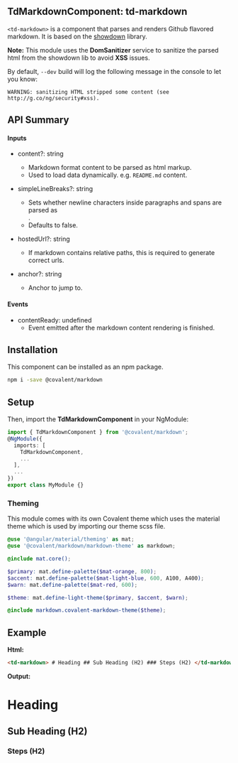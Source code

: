 ## TdMarkdownComponent: td-markdown

`<td-markdown>` is a component that parses and renders Github flavored markdown. It is based on the [showdown](https://github.com/showdownjs/showdown/) library.

**Note:** This module uses the **DomSanitizer** service to sanitize the parsed html from the showdown lib to avoid **XSS** issues.

By default, `--dev` build will log the following message in the console to let you know:

`WARNING: sanitizing HTML stripped some content (see http://g.co/ng/security#xss).`

## API Summary

#### Inputs

- content?: string

  - Markdown format content to be parsed as html markup.
  - Used to load data dynamically. e.g. `README.md` content.

- simpleLineBreaks?: string

  - Sets whether newline characters inside paragraphs and spans are parsed as <br/>.
  - Defaults to false.

- hostedUrl?: string

  - If markdown contains relative paths, this is required to generate correct urls.

- anchor?: string
  - Anchor to jump to.

#### Events

- contentReady: undefined
  - Event emitted after the markdown content rendering is finished.

## Installation

This component can be installed as an npm package.

```bash
npm i -save @covalent/markdown
```

## Setup

Then, import the **TdMarkdownComponent** in your NgModule:

```typescript
import { TdMarkdownComponent } from '@covalent/markdown';
@NgModule({
  imports: [
    TdMarkdownComponent,
    ...
  ],
  ...
})
export class MyModule {}
```

### Theming

This module comes with its own Covalent theme which uses the material theme which is used by importing our theme scss file.

```scss
@use '@angular/material/theming' as mat;
@use '@covalent/markdown/markdown-theme' as markdown;

@include mat.core();

$primary: mat.define-palette($mat-orange, 800);
$accent: mat.define-palette($mat-light-blue, 600, A100, A400);
$warn: mat.define-palette($mat-red, 600);

$theme: mat.define-light-theme($primary, $accent, $warn);

@include markdown.covalent-markdown-theme($theme);
```

## Example

**Html:**

```html
<td-markdown> # Heading ## Sub Heading (H2) ### Steps (H2) </td-markdown>
```

**Output:**

# Heading

## Sub Heading (H2)

### Steps (H2)

